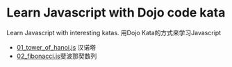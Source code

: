 # Learn Javascript with Dojo code kata
Learn Javascript with interesting katas. 用Dojo Kata的方式来学习Javascript

- [01_tower_of_hanoi.js](https://github.com/zhongzhu/learn_javascript_with_code_kata/blob/master/01_tower_of_hanoi.js) 汉诺塔
- [02_fibonacci.js](https://github.com/zhongzhu/learn_javascript_with_code_kata/blob/master/02_fibonacci.js)斐波那契数列